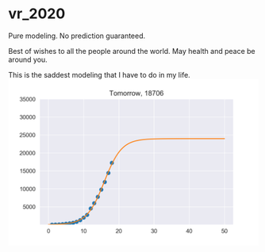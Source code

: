 # vr_2020
Pure modeling. No prediction guaranteed.

Best of wishes to all the people around the world.
May health and peace be around you.

This is the saddest modeling that I have to do in my life.
![tmr](https://github.com/tongbaojia/vr_2020/blob/master/Plots/2_3_2020_sigmoid.png)
